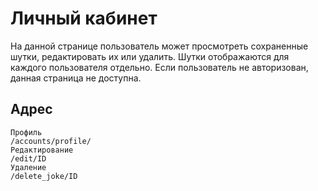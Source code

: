 # Личный кабинет

На данной странице пользователь может просмотреть сохраненные шутки, редактировать их или удалить. Шутки отображаются для каждого пользователя отдельно. Если пользователь не авторизован, данная страница не доступна.

## Адрес
    Профиль
    /accounts/profile/
    Редактирование
    /edit/ID
    Удаление
    /delete_joke/ID